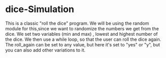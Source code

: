 # dice-Simulation
This is a classic "roll the dice" program. We will be using the random module for this,since we want to randomize the numbers we get from the dice. We set two variables (min and max) , lowest and highest number of the dice. We then use a while loop, so that the user can roll the dice again. The roll_again can be set to any value, but here it's set to "yes" or "y", but you can also add other variations to it.
